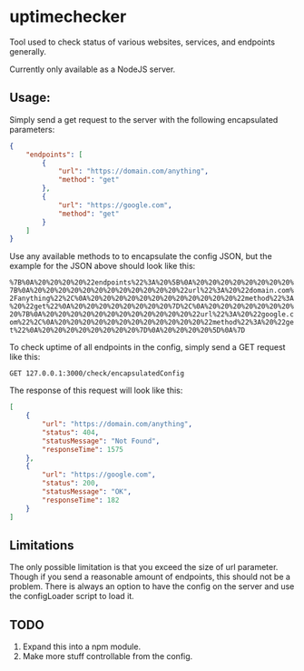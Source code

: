 # uptimechecker
Tool used to check status of various websites, services, and endpoints generally.

Currently only available as a NodeJS server.

## Usage: 
Simply send a get request to the server with the following encapsulated parameters:
```json
{
    "endpoints": [
        {
            "url": "https://domain.com/anything",
            "method": "get"
        },
        {
            "url": "https://google.com",
            "method": "get"
        }
    ]
}
```

Use any available methods to to encapsulate the config JSON, but the example for the JSON above should look like this:

```%7B%0A%20%20%20%20%22endpoints%22%3A%20%5B%0A%20%20%20%20%20%20%20%20%7B%0A%20%20%20%20%20%20%20%20%20%20%20%20%22url%22%3A%20%22domain.com%2Fanything%22%2C%0A%20%20%20%20%20%20%20%20%20%20%20%20%22method%22%3A%20%22get%22%0A%20%20%20%20%20%20%20%20%7D%2C%0A%20%20%20%20%20%20%20%20%7B%0A%20%20%20%20%20%20%20%20%20%20%20%20%22url%22%3A%20%22google.com%22%2C%0A%20%20%20%20%20%20%20%20%20%20%20%20%22method%22%3A%20%22get%22%0A%20%20%20%20%20%20%20%20%7D%0A%20%20%20%20%5D%0A%7D```

To check uptime of all endpoints in the config, simply send a GET request like this:

```
GET 127.0.0.1:3000/check/encapsulatedConfig
```

The response of this request will look like this: 

```json
[
    {
        "url": "https://domain.com/anything",
        "status": 404,
        "statusMessage": "Not Found",
        "responseTime": 1575
    },
    {
        "url": "https://google.com",
        "status": 200,
        "statusMessage": "OK",
        "responseTime": 182
    }
]
```

## Limitations
The only possible limitation is that you exceed the size of url parameter. Though if you send a reasonable amount of endpoints, this should not be a problem. There is always an option to have the config on the server and use the configLoader script to load it.



## TODO
1. Expand this into a npm module.
2. Make more stuff controllable from the config.

